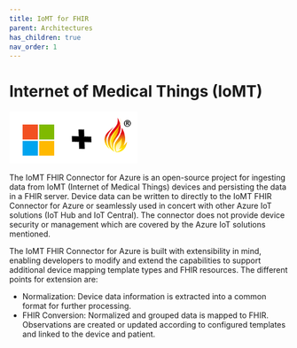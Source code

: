 ```yaml
---
title: IoMT for FHIR
parent: Architectures
has_children: true
nav_order: 1
---
```


# Internet of Medical Things (IoMT)

![Microsoft and FHIR](/assets/images/msft-fhir.png)

The IoMT FHIR Connector for Azure is an open-source project for ingesting data from IoMT (Internet of Medical Things) devices and persisting the data in a FHIR server.  Device data can be written to directly to the IoMT FHIR Connector for Azure or seamlessly used in concert with other Azure IoT solutions (IoT Hub and IoT Central). The connector does not provide device security or management which are covered by the Azure IoT solutions mentioned.

The IoMT FHIR Connector for Azure is built with extensibility in mind, enabling developers to modify and extend the capabilities to support additional device mapping template types and FHIR resources. The different points for extension are:
- Normalization: Device data information is extracted into a common format for further processing.
- FHIR Conversion: Normalized and grouped data is mapped to FHIR. Observations are created or updated according to configured templates and linked to the device and patient.

